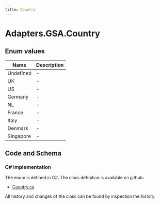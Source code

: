 ```yaml
---
title: Country
---
```


# Adapters.GSA.Country



## Enum values

| Name            | Description                                                    |
|-----------------|----------------------------------------------------------------|
| Undefined |  -  |
| UK |  -  |
| US |  -  |
| Germany |  -  |
| NL |  -  |
| France |  -  |
| Italy |  -  |
| Denmark |  -  |
| Singapore |  -  |


## Code and Schema

### C# implementation

The enum is defined in C#. The class definition is available on github:

- [Country.cs](https://github.com/BHoM/GSA_Toolkit/blob/develop/GSA_oM/Enum/Country.cs)

All history and changes of the class can be found by inspection the history.
